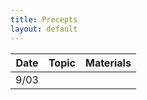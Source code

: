 ```yaml
---
title: Precepts
layout: default
---
```


|Date   | Topic | Materials |
|-------|-------|-----------|
| 9/03  |       |           |

